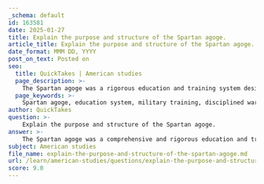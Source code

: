 ```yaml
---
_schema: default
id: 163581
date: 2025-01-27
title: Explain the purpose and structure of the Spartan agoge.
article_title: Explain the purpose and structure of the Spartan agoge.
date_format: MMM DD, YYYY
post_on_text: Posted on
seo:
  title: QuickTakes | American studies
  page_description: >-
    The Spartan agoge was a rigorous education and training system designed for male citizens of Sparta, aimed at developing disciplined warriors through physical training, survival skills, and moral education.
  page_keywords: >-
    Spartan agoge, education system, military training, disciplined warriors, physical fitness, communal living, survival skills, mentorship, citizenship, Spartan society
author: QuickTakes
question: >-
    Explain the purpose and structure of the Spartan agoge.
answer: >-
    The Spartan agoge was a comprehensive and rigorous education and training system designed for male citizens of Sparta, starting at the age of seven. Its primary purpose was to cultivate disciplined, physically fit, and skilled warriors who would embody the values of Spartan society. The agoge was not merely a military training program; it also encompassed various aspects of education, socialization, and character development.\n\n### Structure of the Agoge\n\n1. **Age and Enrollment**: Boys entered the agoge at the age of seven. They were taken from their families and placed in communal barracks, where they would live and train together.\n\n2. **Physical Training**: The agoge emphasized physical fitness and endurance. Boys underwent rigorous physical training, which included running, wrestling, and combat exercises. This training was designed to prepare them for the demands of warfare and to instill a sense of resilience.\n\n3. **Survival Skills**: In addition to physical training, the agoge taught survival skills. Boys were often subjected to harsh conditions to develop their ability to endure hardship. They learned to fend for themselves, which included foraging for food and enduring physical challenges.\n\n4. **Education**: The curriculum included basic literacy, writing, and music. While the focus was on military training, education in these areas was considered important for developing well-rounded citizens who could contribute to Spartan society.\n\n5. **Socialization and Discipline**: The agoge fostered a strong sense of camaraderie among the boys. They were taught to value loyalty, obedience, and teamwork. The communal living environment reinforced the idea of collective identity over individualism, which was a cornerstone of Spartan culture.\n\n6. **Mentorship**: Older boys and young men, known as "paidonomos," acted as mentors to the younger boys, guiding them through the challenges of the agoge and instilling Spartan values.\n\n7. **Graduation and Citizenship**: Upon completing the agoge, typically around the age of 20, young men were eligible for full citizenship (homoioi) and could participate in the political and military life of Sparta. This transition marked their entry into the ranks of the Spartiates, the enfranchised male citizens of Sparta.\n\n### Conclusion\n\nThe agoge was integral to the Spartan way of life, shaping not only the physical capabilities of its participants but also their moral and social values. It was a system that ensured the continuity of Spartan military prowess and the maintenance of its unique social structure, emphasizing discipline, loyalty, and communal living. The rigorous training and education provided through the agoge were essential in producing the capable warriors and loyal citizens that Sparta required to sustain its militaristic society.
subject: American studies
file_name: explain-the-purpose-and-structure-of-the-spartan-agoge.md
url: /learn/american-studies/questions/explain-the-purpose-and-structure-of-the-spartan-agoge
score: 9.0
---
```


&nbsp;